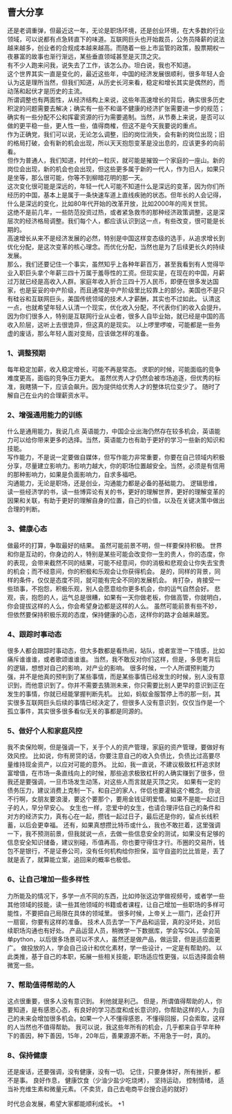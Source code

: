 ## 曹大分享

还是老调重弹，但最近这一年，无论是职场环境，还是创业环境，在大多数的行业领域，可以说都有点急转直下的味道。互联网巨头也开始裁员，公务员降薪的说法越来越多，创业者的合规成本越来越高。而随着一些上市监管的政策，股票期权一夜暴富的故事也渐行渐远，某些垂直领域甚至是灭顶之灾。   
有不少人跑来问我，说失去了工作，该怎么办。坦白说，我也不知道。   
这个世界其实一直是变化的，最近这些年，中国的经济发展很顺利，很多年轻人会认为这是理所当然，但我们知道，从历史长河来看，稳定和增长其实是偶然的，而动荡和起伏才是历史的主流。   
所谓调整也有两面性，从经济结构上来说，这些年高速增长的背后，确实很多历史积淀的问题需要去解决；确实有一些不和谐不健康的经济扩张需要进一步的规范；确实有一些分配不公和挥霍资源的行为需要遏制。当然，从节奏上来说，是否可以做的更平稳一些，更人性一些，值得商榷，但这不是今天我要说的重点。   
作为正确党，我们可以说，无论怎么调整，旧的岗位消失，会有新的岗位出现；旧的格局打破，会有新的机会出现，所以天天抱怨变革是没出息的，应该更多的向前看。   
但作为普通人，我们知道，时代的一粒灰，就可能是摧毁一个家庭的一座山。新的岗位会出现，新的机会也会出现，但这些更多属于新的一代人，作为旧人，如果只是坐等，那么很可能，你等不到柳暗花明的那一天。   
这次变化很可能是深远的，年轻一代人可能不知道什么是深远的变革，因为你们所经历的中国，基本上是属于一条快速车道上直线疾驰的状态。但年长的人会记得，什么是深远的变化，比如80年代开始的改革开放，比如2000年的闯关世贸。   
这绝不是前几年，一些防范投资过热，或者紧急救市的那种经济政策调整，这是深层次的经济格局调整。我们每个人，都应该认识到这一点，有些改变，很可能是长期的。   
高速增长从来不是经济发展的必然，特别是中国这样变态级的选手，从追求增长到优化分配，是这次变革的核心理念。而优化分配，当然也是为了后续更长久的持续发展。   
那么，我们还要记住一个事实，虽然知乎上各种年薪百万，甚至我看到有人觉得毕业入职巨头拿个年薪三四十万属于羞辱性的工资。但现实是，在现在的中国，月薪过万就已经是高收入人群。家庭年收入折合三四十万人民币，即便在很多发达国家，也是妥妥的中产阶级，而且通常是中产阶级里比较靠上的部分。美国也不是只有硅谷和互联网巨头，美国传统领域的技术人才薪酬，其实也不过如此。
认清这一点，也就希望年轻人认清一个现实，优化收入分配，不代表你们的收入会提升。因为你们很多人，特别是互联网行业从业者，很多人自毕业始，就已经是中国的高收入阶层，这听上去很诡异，但这真的是现实。
以上啰里啰唆，可能都是一些务虚的废话，那么年轻人面对变局，应该做怎样的准备。



### 1、调整预期

每年稳定加薪，收入稳定增长，可能不再是常态。
求职的时候，可能面临的竞争难度更高，面临的竞争压力更大。
虽然优秀人才仍然会被市场追逐，但优秀的标准，我瞎猜一下，应该会飙升。因为提供给优秀人才的整体坑位变少了。
随时了解自己在业内的合理薪资水平。



### 2、增强通用能力的训练

什么是通用能力，我说几点
英语能力，中国企业出海仍然存在较多机会，英语能力可以给你带来更多的选择。当然，英语能力也有助于更好的学习一些新的知识和技能。   
写作能力，不是说一定要做自媒体，但写作能力非常重要，你要在自己领域内积极分享，尽量建立影响力。影响力越大，你的职场位置越安全。当然，必须是有信用的那种影响力，如果是负面影响力，自求多福吧。   
沟通能力，无论是职场，还是创业，沟通能力都是必备的基础能力。
逻辑思维，读一些经济学的书，读一些博弈论有关的书，更好的理解世界，更好的理解变革的因果和关联，有助于更好的理解自身的位置，自己的价值，以及在关键决策中做出合理的判断。   

### 3、健康心态

做最坏的打算，争取最好的结果。
虽然可能前景不明，但一样要保持积极。
世界和你是互动的，你身边的人，特别是某些可能会改变你一生的贵人，你的态度，你的表现，会带来截然不同的结果，可能不经意间，你的消极和悲观会让你失去宝贵的机会；而不经意间，你的积极和乐观会让你获得机会。
是的，同样的背景，同样的条件，仅仅是态度不同，就可能有完全不同的发展机会。
肯打杂，肯接受一些琐事，不抱怨，积极乐观，别人会愿意给你更多机会，你的运气自然会好。
悲观，丧，抱怨的人，运气总是很糟，如果有一天你做老板，你做高管，你就明白，你会提拔这样的人么，你会希望身边都是这样的人么。
虽然可能前景有些不妙，但依然要保持积极乐观的态度，保持健康的心态，这样你的路才会越来越宽。

### 4、跟踪时事动态
很多人都会跟踪时事动态，但大多数都是看热闹，站队，或者宣泄一下情感，比如痛斥谁谁谁，或者歌颂谁谁谁。
当然，我不敢反对你们这样，但是，多思考背后的逻辑，想想对自己的影响，对产业的影响。
很多时候，一个人所谓预判能力强，并不是他真的预判到了某些事情，而是某些事情已经发生的时候，别人没有意识到，而他意识到了。你并不需要去猜测未来，你只需要比别人更早的意识到正在发生的事情，你就已经能掌握判断先机。
比如，蚂蚁金服暂停上市的那一刻，其实很多互联网巨头后续的事情已经决定了，但很多人没有意识到，仅仅当作是一个孤立事件，其实很多很多看似无关的事都是同源的。

### 5、做好个人和家庭风控

我不卖保险啊，但是强调一下，关于个人的资产管理，家庭的资产管理，要做好有效风控。
比如说，你有房贷的话，你要注意自己的收入负债比，负债比过高要尽量维持现金资产，以应对可能的意外。
比如，我一直说，不建议极致杠杆追求财富增值，在市场一条直线向上的时候，那些追求极致杠杆的人确实赚到了很多，但我还是要强调，一旦市场发生动荡，对这些人而言就是灭顶之灾。
如果有一定的债务压力，建议消费上克制一下。和自己的家人，伴侣也要灌输这个概念。
你说不行啊，女朋友要浪漫，要这个要那个，要用金钱证明爱情。如果不是能一起过日子的人，早分早安心。
女生也一样，恋爱中的女生，也请合理评估自己的条件和对方的经济实力，真有心在一起，攒钱一起过日子，最后还是你的，留点长线积蓄，以后会更幸福。
还有，如果真想攒比特币或什么，我也不敢拦着，这里强调一下，我不预测前景，但我就说一点，去做一些信息安全的测试，如果没有足够的信息安全知识储备，建议别碰，币值再高，你也要守得住才行。币圈的交易所，钱包不是银行，不是证券公司，没有任何机构给你担保，监守自盗的比比皆是，丢了就是丢了，就算能立案，追回来的概率也极低。

### 6、让自己增加一些多样性

力所能及的情况下，多学一点不同的东西，比如帅张这边学做视频号，或者学一些其他领域的技能，读一些其他领域的书籍或者课程，让自己增加一些职场的多样可能性，不要把自己局限在具体的领域里。
很多时候，上帝关上一扇门，还会打开一扇窗，你要有这样的准备。
技术人员去学一下产品和运营，真的没坏处，对后续职场沟通也有好处。
产品运营人员，稍微学一下数据库，学会写SQL，学会简单python，以后很多场景可以不求人，虽然还是做产品，做运营，但是适应面更广。
做投放的人，学会自己设计和优化素材，学一些设计，一定是有帮助的。
以此类推，基于自己的本职，拓展一些相关技能，职场适应性更强，以后选择面会稍微宽一些。

### 7、帮助值得帮助的人

这点很重要，很多人没有意识到。 利他就是利己。
但是，所谓值得帮助的人，你要知道，是有感恩心态，有良好的学习态度和成长意识的，你帮助这样的人，为自己的未来会增加很多机会。如果一个人不懂得感恩，不懂得回报，只会索取，这样的人当然也不值得帮助。
我可以说，我这些年所有的机会，几乎都来自于早年种下的善因，种下善因，15年，20年后，善果源源不断。不用急于一时，真的。

### 8、保持健康

还是废话，还要强调，没有健康，没有一切。
记住，只要身体好，所有挫折，都不是事。
良好作息， 健康饮食（少油少盐少吃烧烤）， 坚持运动， 控制情绪， 适当补充维生素和微量元素。（不卖货，自己去电商平台搜合适的就好）

时代总会发展，希望大家都能顺利成长。 +1